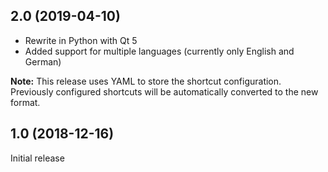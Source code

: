 ## 2.0 (2019-04-10)

* Rewrite in Python with Qt 5
* Added support for multiple languages (currently only English and German)

**Note:** This release uses YAML to store the shortcut configuration. Previously configured shortcuts will be automatically converted to the new format.

## 1.0 (2018-12-16)

Initial release